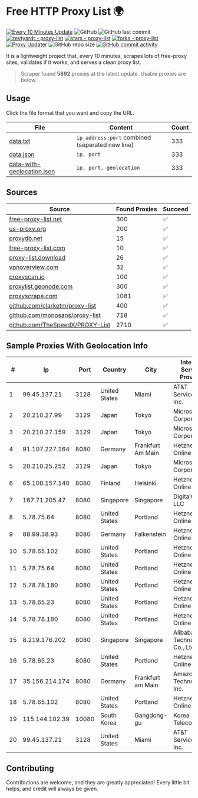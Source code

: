 
# Free HTTP Proxy List 🌍

[![Every 10 Minutes Update](https://github.com/mertguvencli/http-proxy-list/actions/workflows/main.yml/badge.svg?branch=main)](https://github.com/mertguvencli/http-proxy-list/actions/workflows/main.yml)
![GitHub](https://img.shields.io/github/license/mertguvencli/http-proxy-list)
![GitHub last commit](https://img.shields.io/github/last-commit/mertguvencli/http-proxy-list)
[![zevtyardt - proxy-list](https://img.shields.io/static/v1?label=zevtyardt&message=proxy-list&color=blue&logo=github)](https://github.com/zevtyardt/proxy-list "Go to GitHub repo")
[![stars - proxy-list](https://img.shields.io/github/stars/zevtyardt/proxy-list?style=social)](https://github.com/zevtyardt/proxy-list)
[![forks - proxy-list](https://img.shields.io/github/forks/zevtyardt/proxy-list?style=social)](https://github.com/zevtyardt/proxy-list)
[![Proxy Updater](https://github.com/zevtyardt/proxy-list/workflows/Proxy%20Updater/badge.svg)](https://github.com/zevtyardt/proxy-list/actions?query=workflow:"Proxy+Updater")
![GitHub repo size](https://img.shields.io/github/repo-size/zevtyardt/proxy-list)
[![GitHub commit activity](https://img.shields.io/github/commit-activity/m/zevtyardt/proxy-list?logo=commits)](https://github.com/zevtyardt/proxy-list/commits/main)

It is a lightweight project that, every 10 minutes, scrapes lots of free-proxy sites, validates if it works, and serves a clean proxy list.

> Scraper found **5892** proxies at the latest update. Usable proxies are below.

## Usage

Click the file format that you want and copy the URL.

|File|Content|Count|
|----|-------|-----|
|[data.txt](https://raw.githubusercontent.com/mertguvencli/http-proxy-list/main/proxy-list/data.txt)|`ip_address:port` combined (seperated new line)|333|
|[data.json](https://raw.githubusercontent.com/mertguvencli/http-proxy-list/main/proxy-list/data.json)|`ip, port`|333|
|[data-with-geolocation.json](https://raw.githubusercontent.com/mertguvencli/http-proxy-list/main/proxy-list/data-with-geolocation.json)|`ip, port, geolocation`|333|

## Sources

|Source|Found Proxies|Succeed|
|------|-------------|-------|
|[free-proxy-list.net](https://free-proxy-list.net)|300|✅|
|[us-proxy.org](https://www.us-proxy.org)|200|✅|
|[proxydb.net](http://proxydb.net)|15|✅|
|[free-proxy-list.com](https://free-proxy-list.com/?page=&port=&type%5B%5D=http&type%5B%5D=https&up_time=0&search=Search)|10|✅|
|[proxy-list.download](https://www.proxy-list.download/HTTP)|26|✅|
|[vpnoverview.com](https://vpnoverview.com/privacy/anonymous-browsing/free-proxy-servers)|32|✅|
|[proxyscan.io](https://www.proxyscan.io)|100|✅|
|[proxylist.geonode.com](https://proxylist.geonode.com/api/proxy-list?limit=300&page=1&sort_by=lastChecked&sort_type=desc&protocols=http,https)|300|✅|
|[proxyscrape.com](https://api.proxyscrape.com/v2/?request=displayproxies&protocol=http&timeout=10000&country=all&ssl=all&anonymity=all)|1081|✅|
|[github.com/clarketm/proxy-list](https://raw.githubusercontent.com/clarketm/proxy-list/master/proxy-list-raw.txt)|400|✅|
|[github.com/monosans/proxy-list](https://raw.githubusercontent.com/monosans/proxy-list/main/proxies/http.txt)|718|✅|
|[github.com/TheSpeedX/PROXY-List](https://raw.githubusercontent.com/TheSpeedX/PROXY-List/master/http.txt)|2710|✅|


## Sample Proxies With Geolocation Info

|#|Ip|Port|Country|City|Internet Service Provider|
|-|--|----|-------|----|-------------------------|
|1|99.45.137.21|3128|United States|Miami|AT&T Services, Inc.|
|2|20.210.27.99|3129|Japan|Tokyo|Microsoft Corporation|
|3|20.210.27.159|3129|Japan|Tokyo|Microsoft Corporation|
|4|91.107.227.164|8080|Germany|Frankfurt Am Main|Hetzner Online AG|
|5|20.210.25.252|3129|Japan|Tokyo|Microsoft Corporation|
|6|65.108.157.140|8080|Finland|Helsinki|Hetzner Online GmbH|
|7|167.71.205.47|8080|Singapore|Singapore|DigitalOcean, LLC|
|8|5.78.75.64|8080|United States|Portland|Hetzner Online GmbH|
|9|88.99.38.93|8080|Germany|Falkenstein|Hetzner Online GmbH|
|10|5.78.65.102|8080|United States|Portland|Hetzner Online GmbH|
|11|5.78.75.64|8080|United States|Portland|Hetzner Online GmbH|
|12|5.78.78.180|8080|United States|Portland|Hetzner Online GmbH|
|13|5.78.65.23|8080|United States|Portland|Hetzner Online GmbH|
|14|5.78.78.180|8080|United States|Portland|Hetzner Online GmbH|
|15|8.219.176.202|8080|Singapore|Singapore|Alibaba (US) Technology Co., Ltd.|
|16|5.78.65.23|8080|United States|Portland|Hetzner Online GmbH|
|17|35.156.214.174|8080|Germany|Frankfurt am Main|Amazon Technologies Inc.|
|18|5.78.65.102|8080|United States|Portland|Hetzner Online GmbH|
|19|115.144.102.39|10080|South Korea|Gangdong-gu|Korea Telecom|
|20|99.45.137.21|3128|United States|Miami|AT&T Services, Inc.|



## Contributing

Contributions are welcome, and they are greatly appreciated! Every
little bit helps, and credit will always be given.

